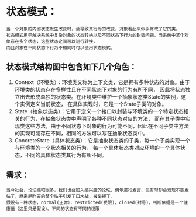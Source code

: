 
# 状态模式：
	当一个对象的内部状态发生改变时，会导致其行为的改变，对象看起来似乎修改了它的类。
	状态模式用于解决系统中复杂对象的状态转换以及不同状态下行为的封装问题。当系统中某个对象存在多个状态，这些状态之间可以进行转换，
	而且对象在不同状态下行为不相同时可以使用状态模式。

## 状态模式结构图中包含如下几个角色：

1. Context（环境类）：环境类又称为上下文类，它是拥有多种状态的对象。由于环境类的状态存在多样性且在不同状态下对象的行为有所不同，
    因此将状态独立出去形成单独的状态类。在环境类中维护一个抽象状态类State的实例，这个实例定义当前状态，
    在具体实现时，它是一个State子类的对象。
2. State（抽象状态类）：它用于定义一个接口以封装与环境类的一个特定状态相关的行为，在抽象状态类中声明了各种不同状态对应的方法，
    而在其子类中实现类这些方法，由于不同状态下对象的行为可能不同，因此在不同子类中方法的实现可能存在不同，相同的方法可以写在抽象状态类中。
3. ConcreteState（具体状态类）：它是抽象状态类的子类，每一个子类实现一个与环境类的一个状态相关的行为，
        每一个具体状态类对应环境的一个具体状态，不同的具体状态类其行为有所不同。

## 需求：
    当今社会，论坛贴吧很多，我们也会加入感兴趣的论坛，偶尔进行发言，但有时却会发现不能发帖了，原来是昨天的某个帖子引发了口水战，被举报了。
    假设有三种状态，normal(正常），restricted(受限)，closed(封号)，判断依据是一个健康值（这里只是假设）。不同的状态有不同的权限


